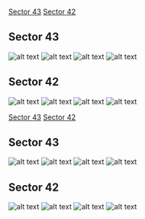 [Sector 43](#sector43)
[Sector 42](#sector42)

<a name = "sector43"></a>
## Sector 43
![alt text](/tt/WASP-181_Sector_43/WASP-181_Sector_43_a_TimeSeries.png)
![alt text](/tt/WASP-181_Sector_43/WASP-181_Sector_43_b_FoldedLightCurve.png)
![alt text](/tt/WASP-181_Sector_43/WASP-181_Sector_43_b_IndividualTransitsWithFit.png)
![alt text](/tt/WASP-181_Sector_43/WASP-181_Sector_43_c_TimingResiduals.png)

<a name = "sector42"></a>
## Sector 42
![alt text](/tt/WASP-181_Sector_42/WASP-181_Sector_42_a_TimeSeries.png)
![alt text](/tt/WASP-181_Sector_42/WASP-181_Sector_42_b_FoldedLightCurve.png)
![alt text](/tt/WASP-181_Sector_42/WASP-181_Sector_42_b_IndividualTransitsWithFit.png)
![alt text](/tt/WASP-181_Sector_42/WASP-181_Sector_42_c_TimingResiduals.png)

[Sector 43](#sector43)
[Sector 42](#sector42)

<a name = "sector43"></a>
## Sector 43
![alt text](/tt/WASP-181_Sector_43/WASP-181_Sector_43_a_TimeSeries.png)
![alt text](/tt/WASP-181_Sector_43/WASP-181_Sector_43_b_FoldedLightCurve.png)
![alt text](/tt/WASP-181_Sector_43/WASP-181_Sector_43_b_IndividualTransitsWithFit.png)
![alt text](/tt/WASP-181_Sector_43/WASP-181_Sector_43_c_TimingResiduals.png)

<a name = "sector42"></a>
## Sector 42
![alt text](/tt/WASP-181_Sector_42/WASP-181_Sector_42_a_TimeSeries.png)
![alt text](/tt/WASP-181_Sector_42/WASP-181_Sector_42_b_FoldedLightCurve.png)
![alt text](/tt/WASP-181_Sector_42/WASP-181_Sector_42_b_IndividualTransitsWithFit.png)
![alt text](/tt/WASP-181_Sector_42/WASP-181_Sector_42_c_TimingResiduals.png)

